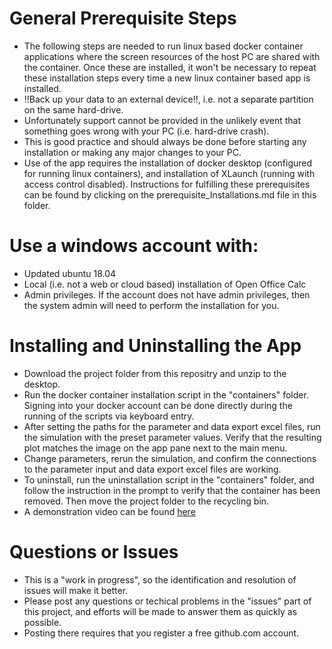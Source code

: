 # General Prerequisite Steps
- The following steps are needed to run linux based docker container applications where the screen resources of the host PC are shared with the container. Once these are installed, it won't be necessary to repeat these installation steps every time a new linux container based app is installed.
- !!Back up your data to an external device!!, i.e. not a separate partition on the same hard-drive.
- Unfortunately support cannot be provided in the unlikely event that something goes wrong with your PC (i.e. hard-drive crash).
- This is good practice and should always be done before starting any installation or making any major changes to your PC.
- Use of the app requires the installation of docker desktop (configured for running linux containers), and installation of XLaunch (running with access control disabled). Instructions for fulfilling these prerequisites can be found by clicking on the prerequisite_Installations.md file in this folder.

# Use a windows account with:
- Updated ubuntu 18.04
- Local (i.e. not a web or cloud based) installation of Open Office Calc
- Admin privileges. If the account does not have admin privileges, then the system admin will need to perform the installation for you.

# Installing and Uninstalling the App
- Download the project folder from this repositry and unzip to the desktop.
- Run the docker container installation script in the "containers" folder. Signing into your docker account can be done directly during the running of the scripts via keyboard entry.
- After setting the paths for the parameter and data export excel files, run the simulation with the preset parameter values. Verify that the resulting plot matches the image on the app pane next to the main menu.
- Change parameters, rerun the simulation, and confirm the connections to the parameter input and data export excel files are working.
- To uninstall, run the uninstallation script in the "containers" folder, and follow the instruction in the prompt to verify that the container has been removed. Then move the project folder to the recycling bin.
- A demonstration video can be found [here](https://vimeo.com/538793841)

# Questions or Issues
- This is a "work in progress", so the identification and resolution of issues will make it better.
- Please post any questions or techical problems in the "issues" part of this project, and efforts will be made to answer them as quickly as possible.
- Posting there requires that you register a free github.com account.


